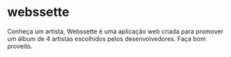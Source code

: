 # webssette
Conheça um artista, Webssette é uma aplicação web criada para promover um álbum de 4 artistas escolhidos pelos desenvolvedores. Faça bom proveito. 
